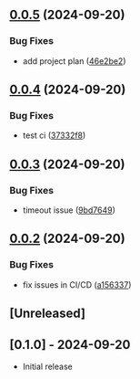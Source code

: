 ## [0.0.5](https://github.com/appydave/klue-langcraft/compare/v0.0.4...v0.0.5) (2024-09-20)


### Bug Fixes

* add project plan ([46e2be2](https://github.com/appydave/klue-langcraft/commit/46e2be28cf36c98894ddc19342f14965b6fe580a))

## [0.0.4](https://github.com/appydave/klue-langcraft/compare/v0.0.3...v0.0.4) (2024-09-20)


### Bug Fixes

* test ci ([37332f8](https://github.com/appydave/klue-langcraft/commit/37332f82d52b9a7c782eaaa34babd56b9dfb681b))

## [0.0.3](https://github.com/appydave/klue-langcraft/compare/v0.0.2...v0.0.3) (2024-09-20)


### Bug Fixes

* timeout issue ([9bd7649](https://github.com/appydave/klue-langcraft/commit/9bd76495092e8be2b450e1ad7145be51d6fe085a))

## [0.0.2](https://github.com/appydave/klue-langcraft/compare/v0.0.1...v0.0.2) (2024-09-20)


### Bug Fixes

* fix issues in CI/CD ([a156337](https://github.com/appydave/klue-langcraft/commit/a15633736c3b07981c08ad0b47bea5c73ecfba2d))

## [Unreleased]

## [0.1.0] - 2024-09-20

- Initial release
